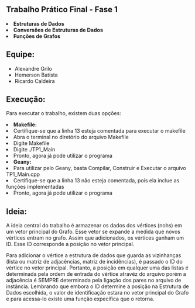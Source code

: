 ## Trabalho Prático Final - Fase 1

<li> <b> Estruturas de Dados </b> </li>
<li> <b> Conversões de Estruturas de Dados </b> </li>
<li> <b> Funções de Grafos </b> </li>

## Equipe:
*   Alexandre Grilo
*   Hemerson Batista
*   Ricardo Caldeira

## Execução:

<p> Para executar o trabalho, existem duas opções: </p>
<li> <b> Makefile: </b> </li>
   <li> Certifique-se que a linha 13 esteja comentada para executar o makefile </li>
   <li> Abra o terminal no diretório do arquivo Makefile
   <li> Digite Makefile </li>
   <li> Digite ./TP1_Main </li>
   <li> Pronto, agora já pode utilizar o programa </li>
<li> <b> Geany: </b>  </li>
   <li> Para utilizar pelo Geany, basta Compilar, Construir e Executar o arquivo TP1_Main.cpp </li>
   <li> Certifique-se que a linha 13 não esteja comentada, pois ela inclue as funções implementadas </li>
   <li> Pronto, agora já pode utilizar o programa </li>

## Ideia:

<p> A ideia central do trabalho é armazenar os dados dos vértices (nohs) em um vetor principal do Grafo. Esse vetor se expande a medida que novos vértices entram no grafo. Assim que adicionados, os vértices ganham um ID. Esse ID corresponde a posição no vetor principal. </p>
<p> Para adicionar o vértice a estrutura de dados que guarda as vizinhanças (lista ou matriz de adjacências, matriz de incidências), é passado o ID do vértice no vetor principal. Portanto, a posição em qualquer uma das listas é determinada pela ordem de entrada do vértice atravéz do arquivo porém a adjacência é SEMPRE determinada pela ligação dos pares no arquivo de instância. Lembrando que embora o ID determine a posição na Estrutura de Dados escolhida, o valor de identificação estara no vetor principal do Grafo e para acessa-lo existe uma função expecífica que o retorna. </p>
